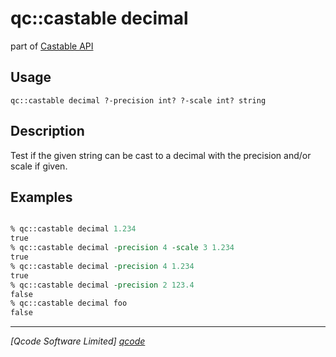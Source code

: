 qc::castable decimal
==============

part of [Castable API](../castable.md)

Usage
-----
`qc::castable decimal ?-precision int? ?-scale int? string`

Description
-----------
Test if the given string can be cast to a decimal with the precision and/or scale if given.

Examples
--------
```tcl

% qc::castable decimal 1.234
true
% qc::castable decimal -precision 4 -scale 3 1.234
true
% qc::castable decimal -precision 4 1.234
true
% qc::castable decimal -precision 2 123.4
false
% qc::castable decimal foo
false
```

----------------------------------
*[Qcode Software Limited] [qcode]*

[qcode]: http://www.qcode.co.uk "Qcode Software"